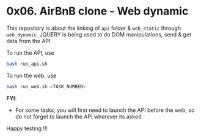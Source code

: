 # 0x06. AirBnB clone - Web dynamic

This repository is about the linking of `api` folder & `web_static` through `web_dynamic`. JQUERY is being used to do DOM manipulations, send & get data from the API

To run the API, use

```bash
bash run_api.sh
```  

To run the web, use

```bash
bash run_web.sh <TASK_NUMBER>
```

**FYI**:

- For some tasks, you will first need to launch the API before the web, so do not forget to launch the API wherever its asked

Happy testing !!!
